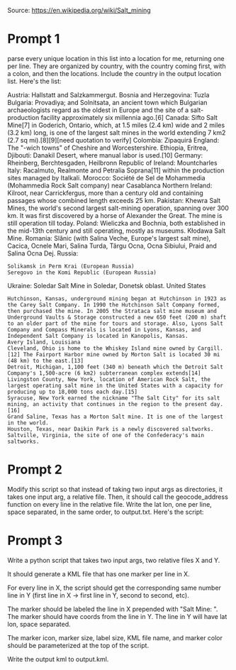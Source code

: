 Source: https://en.wikipedia.org/wiki/Salt_mining

# Prompt 1

parse every unique location in this list into a location for me, returning one per line. They are organized by country, with the country coming first, with a colon, and then the locations. Include the country in the output location list. Here's the list:

Austria:	Hallstatt and Salzkammergut.
Bosnia and Herzegovina: 	Tuzla
Bulgaria: 	Provadiya; and Solnitsata, an ancient town which Bulgarian archaeologists regard as the oldest in Europe and the site of a salt-production facility approximately six millennia ago.[6]
Canada: 	Sifto Salt Mine[7] in Goderich, Ontario, which, at 1.5 miles (2.4 km) wide and 2 miles (3.2 km) long, is one of the largest salt mines in the world extending 7 km2 (2.7 sq mi).[8][9][need quotation to verify]
Colombia: 	Zipaquirá
England: 	The "-wich towns" of Cheshire and Worcestershire.
Ethiopia, Eritrea, Djibouti: 	Danakil Desert, where manual labor is used.[10]
Germany: 	Rheinberg, Berchtesgaden, Heilbronn
Republic of Ireland: 	Mountcharles
Italy: 	Racalmuto, Realmonte and Petralia Soprana[11] within the production sites managed by Italkali.
Morocco: 	Société de Sel de Mohammedia (Mohammedia Rock Salt company) near Casablanca
Northern Ireland: 	Kilroot, near Carrickfergus, more than a century old and containing passages whose combined length exceeds 25 km.
Pakistan: 	Khewra Salt Mines, the world's second largest salt-mining operation, spanning over 300 km. It was first discovered by a horse of Alexander the Great. The mine is still operation till today.
Poland: 	Wieliczka and Bochnia, both established in the mid-13th century and still operating, mostly as museums. Kłodawa Salt Mine.
Romania: 	Slănic (with Salina Veche, Europe's largest salt mine), Cacica, Ocnele Mari, Salina Turda, Târgu Ocna, Ocna Sibiului, Praid and Salina Ocna Dej.
Russia: 	

    Solikamsk in Perm Krai (European Russia)
    Seregovo in the Komi Republic (European Russia)

Ukraine: 	Soledar Salt Mine in Soledar, Donetsk oblast.
United States 	

    Hutchinson, Kansas, underground mining began at Hutchinson in 1923 as the Carey Salt Company. In 1990 the Hutchinson Salt Company formed, then purchased the mine. In 2005 the Strataca salt mine museum and Underground Vaults & Storage constructed a new 650 feet (200 m) shaft to an older part of the mine for tours and storage. Also, Lyons Salt Company and Compass Minerals is located in Lyons, Kansas, and Independent Salt Company is located in Kanopolis, Kansas.
    Avery Island, Louisiana
    Cleveland, Ohio is home to the Whiskey Island mine owned by Cargill.[12] The Fairport Harbor mine owned by Morton Salt is located 30 mi (48 km) to the east.[13]
    Detroit, Michigan, 1,100 feet (340 m) beneath which the Detroit Salt Company's 1,500-acre (6 km2) subterranean complex extends[14]
    Livingston County, New York, location of American Rock Salt, the largest operating salt mine in the United States with a capacity for producing up to 18,000 tons each day.[15]
    Syracuse, New York earned the nickname "The Salt City" for its salt mining, an activity that continues in the region to the present day.[16]
    Grand Saline, Texas has a Morton Salt mine. It is one of the largest in the world.
    Houston, Texas, near Daikin Park is a newly discovered saltworks.
    Saltville, Virginia, the site of one of the Confederacy's main saltworks.

# Prompt 2

Modify this script so that instead of taking two input args as directories, it takes one input arg, a  relative file. Then, it should call the geocode_address function on every line in the relative file. Write the lat lon, one per line, space separated, in the same order, to output.txt. Here's the script:

# Prompt 3

Write a python script that takes two input args, two relative files X and Y.

It should generate a KML file that has one marker per line in X.

For every line in X, the script should get the corresponding same number line in Y (first line in X -> first line in Y, second to second, etc).

The marker should be labeled the line in X prepended with "Salt Mine: ". The marker should have coords from the line in Y. The line in Y will have lat lon, space separated.

The marker icon, marker size, label size, KML file name, and marker color should be parameterized at the top of the script.

Write the output kml to output.kml.